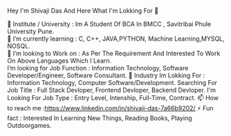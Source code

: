 Hey I'm Shivaji Das And Here What I'm Lokking For 👋


🔭 Institute / University : Im A Student Of BCA In BMCC , Savitribai Phule University Pune.                                                                                        
🌱 I’m currently learning : C, C++, JAVA,PYTHON, Machine Learning,MYSQL, NOSQL.                                                                                                    
👯 I’m looking to Work on : As Per The Requirement And Interested To Work On Above Languages Which I Learn.                                                                         
I’m looking for Job Function : Information Technology, Software Developer/Engineer, Software Consultant.
💬 Industry Im Lokking For : Information Technology, Computer Software/Development.
Searching For Job Title : Full Stack Devloper, Frontend Devloper, Backend Devloper.
I'm Looking For Job Type : Entry Level, Intenship, Full-Time, Contract.
📫 How to reach me :https://www.linkedin.com/in/shivaji-das-7a66b9202/
⚡ Fun fact : Interested In Learning New Things, Reading Books, Playing Outdoorgames.
